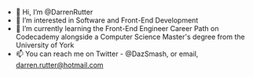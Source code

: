 - 👋 Hi, I’m @DarrenRutter
- 👀 I’m interested in Software and Front-End Development
- 🌱 I’m currently learning the Front-End Engineer Career Path on Codecademy alongside a Computer Science Master's degree from the University of York
- 📫 You can reach me on Twitter - @DazSmash, or email, darren.rutter@hotmail.com
